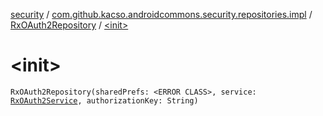 [security](../../index.md) / [com.github.kacso.androidcommons.security.repositories.impl](../index.md) / [RxOAuth2Repository](index.md) / [&lt;init&gt;](.)

# &lt;init&gt;

`RxOAuth2Repository(sharedPrefs: <ERROR CLASS>, service: `[`RxOAuth2Service`](../../com.github.kacso.androidcommons.security.network.services/-rx-o-auth2-service/index.md)`, authorizationKey: String)`